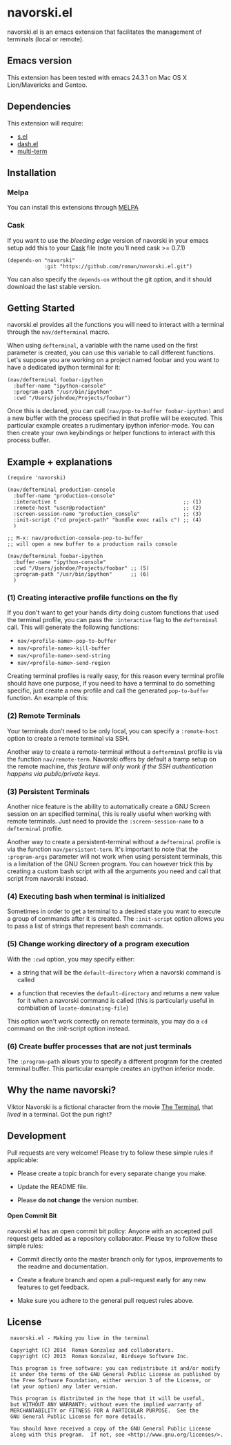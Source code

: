 # navorski.el

navorski.el is an emacs extension that facilitates the management of
terminals (local or remote).

## Emacs version

This extension has been tested with emacs 24.3.1 on Mac OS X Lion/Mavericks
and Gentoo.

## Dependencies

This extension will require:

* [s.el](https://github.com/magnars/s.el)
* [dash.el](https://github.com/magnars/dash.el)
* [multi-term](https://github.com/emacsmirror/multi-term)

## Installation

### Melpa

You can install this extensions through
[MELPA](https://github.com/milkypostman/melpa)

### Cask

If you want to use the _bleeding edge_ version of navorski in your
emacs setup add this to your [Cask](https://github.com/cask/cask) file
(note you'll need cask >= 0.7.1)

```elisp
(depends-on "navorski"
            :git "https://github.com/roman/navorski.el.git")
```

You can also specify the `depends-on` without the git option, and it
should download the last stable version.


## Getting Started

navorski.el provides all the functions you will need to interact with
a terminal through the `nav/defterminal` macro.

When using `defterminal`, a variable with the name used on the first
parameter is created, you can use this variable to call different
functions. Let's suppose you are working on a project named foobar
and you want to have a dedicated ipython terminal for it:

```elisp
(nav/defterminal foobar-ipython
  :buffer-name "ipython-console"
  :program-path "/usr/bin/ipython"
  :cwd "/Users/johndoe/Projects/foobar")
```

Once this is declared, you can call `(nav/pop-to-buffer
foobar-ipython)` and a new buffer with the process specified in that
profile will be executed. This particular example creates a
rudimentary ipython inferior-mode. You can then create your own
keybindings or helper functions to interact with this process buffer.

## Example + explanations

```elisp
(require 'navorski)

(nav/defterminal production-console
  :buffer-name "production-console"
  :interactive t                                         ;; (1)
  :remote-host "user@production"                         ;; (2)
  :screen-session-name "production_console"              ;; (3)
  :init-script ("cd project-path" "bundle exec rails c") ;; (4)
  )

;; M-x: nav/production-console-pop-to-buffer
;; will open a new buffer to a production rails console

(nav/defterminal foobar-ipython
  :buffer-name "ipython-console"
  :cwd "/Users/johndoe/Projects/foobar" ;; (5)
  :program-path "/usr/bin/ipython"      ;; (6)
  )

```

### (1) Creating interactive profile functions on the fly

If you don't want to get your hands dirty doing custom functions
that used the terminal profile, you can pass the `:interactive`
flag to the `defterminal` call. This will generate the following
functions:

* `nav/<profile-name>-pop-to-buffer`
* `nav/<profile-name>-kill-buffer`
* `nav/<profile-name>-send-string`
* `nav/<profile-name>-send-region`

Creating terminal profiles is really easy, for this reason every
terminal profile should have one purpose, if you need to have a
terminal to do something specific, just create a new profile
and call the generated `pop-to-buffer` function. An example of this:

### (2) Remote Terminals

Your terminals don't need to be only local, you can specify a
`:remote-host` option to create a remote terminal via SSH.

Another way to create a remote-terminal without a `defterminal`
profile is via the function `nav/remote-term`. Navorski offers by
default a tramp setup on the remote machine, _this feature will only
work if the SSH authentication happens via public/private keys_.

### (3) Persistent Terminals

Another nice feature is the ability to automatically create a GNU
Screen session on an specified terminal, this is really useful when
working with remote terminals. Just need to provide the
`:screen-session-name` to a `defterminal` profile.

Another way to create a persistent-terminal without a `defterminal`
profile is via the function `nav/persistent-term`. It's important to
note that the `:program-args` parameter will not work when using
persistent terminals, this is a limitation of the GNU Screen
program. You can however trick this by creating a custom bash script
with all the arguments you need and call that script from navorski
instead.

### (4) Executing bash when terminal is initialized

Sometimes in order to get a terminal to a desired state you want to
execute a group of commands after it is created. The `:init-script`
option allows you to pass a list of strings that represent bash
commands.

### (5) Change working directory of a program execution

With the `:cwd` option, you may specify either:

  * a string that will be the `default-directory` when a navorski
    command is called

  * a function that recevies the `default-directory` and returns a new
    value for it when a navorski command is called (this is
    particularly useful in combiation of `locate-dominating-file`)

This option won't work correctly on remote terminals, you may do a
`cd` command on the :init-script option instead.

### (6) Create buffer processes that are not just terminals

The `:program-path` allows you to specify a different program for the
created terminal buffer. This particular example creates an ipython
inferior mode.

## Why the name navorski?

Viktor Navorski is a fictional character from the movie [The
Terminal](http://en.wikipedia.org/wiki/The_Terminal), that _lived_ in
a terminal. Got the pun right?

## Development

Pull requests are very welcome! Please try to follow these simple rules if applicable:

* Please create a topic branch for every separate change you make.

* Update the README file.

* Please **do not change** the version number.

#### Open Commit Bit

navorski.el has an open commit bit policy: Anyone with an accepted
pull request gets added as a repository collaborator.  Please try to
follow these simple rules:

* Commit directly onto the master branch only for typos, improvements
  to the readme and documentation.

* Create a feature branch and open a pull-request early for any new
  features to get feedback.

* Make sure you adhere to the general pull request rules above.

## License

```
 navorski.el - Making you live in the terminal

 Copyright (C) 2014  Roman Gonzalez and collaborators.
 Copyright (C) 2013  Roman Gonzalez, Birdseye Software Inc.

 This program is free software: you can redistribute it and/or modify
 it under the terms of the GNU General Public License as published by
 the Free Software Foundation, either version 3 of the License, or
 (at your option) any later version.

 This program is distributed in the hope that it will be useful,
 but WITHOUT ANY WARRANTY; without even the implied warranty of
 MERCHANTABILITY or FITNESS FOR A PARTICULAR PURPOSE.  See the
 GNU General Public License for more details.

 You should have received a copy of the GNU General Public License
 along with this program.  If not, see <http://www.gnu.org/licenses/>.
 ```
